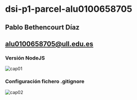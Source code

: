 # dsi-p1-parcel-alu0100658705

## Pablo Bethencourt Díaz

## alu0100658705@ull.edu.es

### Versión NodeJS

![cap01](images/cap01.png)

### Configuración fichero .gitignore

![cap02](images/cap02.png)

